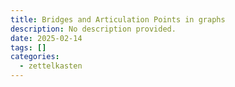 ```yaml
---
title: Bridges and Articulation Points in graphs
description: No description provided.
date: 2025-02-14
tags: []
categories:
  - zettelkasten
---
```

